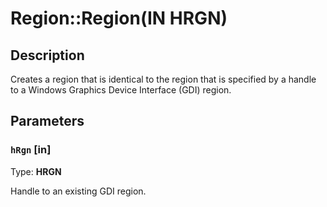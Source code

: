 # Region::Region(IN HRGN)

## Description

Creates a region that is identical to the region that is specified by a handle to a Windows Graphics Device Interface (GDI) region.

## Parameters

### `hRgn` [in]

Type: **HRGN**

Handle to an existing GDI region.